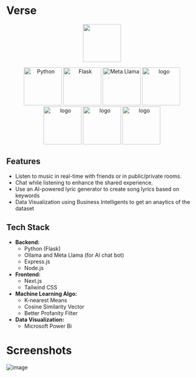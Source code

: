 # Verse

<p align="center">
 
<img src="https://github.com/user-attachments/assets/dae7cb10-8d33-48b8-b8f2-4037b1003914" width="100" />
</p>
<p align="center">

<img src="https://img.shields.io/badge/Python-3776AB?style=for-the-badge&logo=python&logoColor=white" alt="Python" width="100" />
<img src="https://img.shields.io/badge/Flask-000000?style=for-the-badge&logo=flask&logoColor=white" alt="Flask" width="100" />
<img src="https://img.shields.io/badge/Meta Llama-5C2D91?style=for-the-badge&logo=microsoft-azure&logoColor=white" alt="Meta Llama" width="100" />
  <img src="https://img.shields.io/badge/Node.js-43853D?style=for-the-badge&logo=node.js&logoColor=white" alt="logo" width="100" />
   <img src="https://img.shields.io/badge/JavaScript-323330?style=for-the-badge&logo=javascript&logoColor=F7DF1E" alt="logo" width="100" />

   <img src="https://img.shields.io/badge/-ReactJs-61DAFB?logo=react&logoColor=white&style=for-the-badge" alt="logo" width="100" />
  <img src="https://img.shields.io/badge/Tailwind_CSS-38B2AC?style=for-the-badge&logo=tailwind-css&logoColor=white" alt="logo" width="100" />
  </p>

  ## Features
  - Listen to music in real-time with friends or in public/private rooms.
  - Chat while listening to enhance the shared experience.
  - Use an AI-powered lyric generator to create song lyrics based on keywords
  - Data Visualization using Business Intelligents to get an anaytics of the dataset



  ## Tech Stack
- **Backend:** 
  - Python (Flask)
  - Ollama and Meta Llama (for AI chat bot)
  - Express.js
  - Node.js
- **Frontend:** 
  - Next.js
  - Tailwind CSS
- **Machine Learning Algo:**
  - K-nearest Means
  - Cosine Similarity Vector
  - Better Profanity Filter
- **Data Visualization:**
  - Microsoft Power Bi
  

 # Screenshots 

 ![image](https://github.com/user-attachments/assets/d07cb432-b1f6-4fa4-9d63-11c350735da3)

